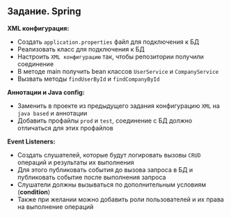 ## Задание. Spring

**XML конфигурация:**
- Создать `application.properties` файл для подключения к БД
- Реализовать класс для подключения к БД
- Настроить `XML конфигурацию` так, чтобы репозитории получили соединение
- В методе main получить bean классов `UserService` и `CompanyService`
- Вызвать методы `findUserById` и `findCompanyById`

**Аннотации и Java config:**
- Заменить в проекте из предыдущего задания конфигурацию `XML` на `java based` и аннотации
- Добавить профайлы `prod` и `test`, соединение с БД должно отличаться для этих профайлов

**Event Listeners:**
- Создать слушателей, которые будут логировать вызовы `CRUD` операций и результаты их выполнения
- Для этого публиковать события до вызова запроса в БД и публиковать событие после выполнения запроса
- Слушатели должны вызываться по дополнительным условиям (**condition**)
- Также при желании можно добавить роли пользователей и их права на выполнение операций